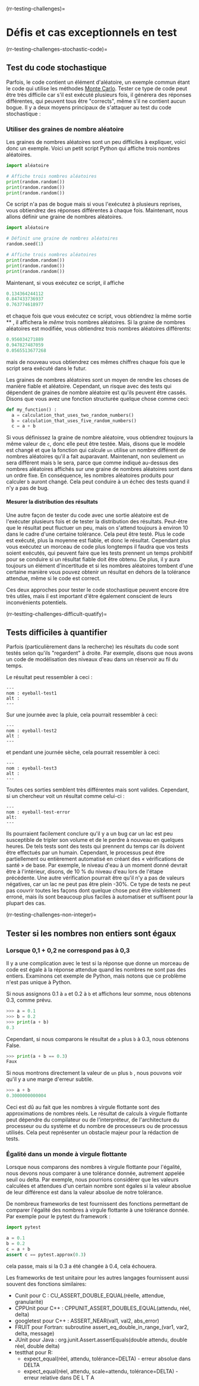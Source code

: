 (rr-testing-challenges)=
# Défis et cas exceptionnels en test

(rr-testing-challenges-stochastic-code)=
## Test du code stochastique

Parfois, le code contient un élément d'aléatoire, un exemple commun étant le code qui utilise les méthodes [Monte Carlo](https://en.wikipedia.org/wiki/Monte_Carlo_method). Tester ce type de code peut être très difficile car s'il est exécuté plusieurs fois, il générera des réponses différentes, qui peuvent tous être "corrects", même s'il ne contient aucun bogue. Il y a deux moyens principaux de s'attaquer au test du code stochastique :

### Utiliser des graines de nombre aléatoire

Les graines de nombres aléatoires sont un peu difficiles à expliquer, voici donc un exemple. Voici un petit script Python qui affiche trois nombres aléatoires.

```python
import aléatoire

# Affiche trois nombres aléatoires
print(random.random())
print(random.random())
print(random.random())
```

Ce script n'a pas de bogue mais si vous l'exécutez à plusieurs reprises, vous obtiendrez des réponses différentes à chaque fois. Maintenant, nous allons définir une graine de nombres aléatoires.

```python
import aléatoire

# Définit une graine de nombres aléatoires
random.seed(1)

# Affiche trois nombres aléatoires
print(random.random())
print(random.random())
print(random.random())
```

Maintenant, si vous exécutez ce script, il affiche

```python
0.134364244112
0.847433736937
0.763774618977
```

et chaque fois que vous exécutez ce script, vous obtiendrez la même sortie ** , il affichera le *même* trois nombres aléatoires. Si la graine de nombres aléatoires est modifiée, vous obtiendrez trois nombres aléatoires différents:

```python
0.956034271889
0.947827487059
0.0565513677268
```
mais de nouveau vous obtiendrez ces mêmes chiffres chaque fois que le script sera exécuté dans le futur.

Les graines de nombres aléatoires sont un moyen de rendre les choses de manière fiable et aléatoire. Cependant, un risque avec des tests qui dépendent de graines de nombre aléatoire est qu'ils peuvent être cassés. Disons que vous avez une fonction structurée quelque chose comme ceci:

```python
def my_function() :
  a = calculation_that_uses_two_random_numbers()
  b = calculation_that_uses_five_random_numbers()
  c = a + b
```

Si vous définissez la graine de nombre aléatoire, vous obtiendrez toujours la même valeur de `c`, donc elle peut être testée. Mais, disons que le modèle est changé et que la fonction qui calcule `un` utilise un nombre différent de nombres aléatoires qu'il a fait auparavant. Maintenant, non seulement `un` sera différent mais `b` le sera, parce que comme indiqué au-dessus des nombres aléatoires affichés sur une graine de nombres aléatoires sont dans un ordre fixe. En conséquence, les nombres aléatoires produits pour calculer `b` auront changé. Cela peut conduire à un échec des tests quand il n'y a pas de bug.

#### Mesurer la distribution des résultats

Une autre façon de tester du code avec une sortie aléatoire est de l'exécuter plusieurs fois et de tester la distribution des résultats. Peut-être que le résultat peut fluctuer un peu, mais on s'attend toujours à environ 10 dans le cadre d'une certaine tolérance. Cela peut être testé. Plus le code est exécuté, plus la moyenne est fiable, et donc le résultat. Cependant plus vous exécutez un morceau de code plus longtemps il faudra que vos tests soient exécutés, qui peuvent faire que les tests prennent un temps prohibitif pour se conduire si un résultat fiable doit être obtenu. De plus, il y aura toujours un élément d'incertitude et si les nombres aléatoires tombent d'une certaine manière vous pouvez obtenir un résultat en dehors de la tolérance attendue, même si le code est correct.

Ces deux approches pour tester le code stochastique peuvent encore être très utiles, mais il est important d'être également conscient de leurs inconvénients potentiels.

(rr-testting-challenges-difficult-quatify)=
## Tests difficiles à quantifier

Parfois (particulièrement dans la recherche) les résultats du code sont testés selon qu'ils "regardent" à droite. Par exemple, disons que nous avons un code de modélisation des niveaux d'eau dans un réservoir au fil du temps.

Le résultat peut ressembler à ceci :

```{figure} ../../figures/eyeball-test1.jpg
---
nom : eyeball-test1
alt :
---
```

Sur une journée avec la pluie, cela pourrait ressembler à ceci:

```{figure} ../../figures/eyeball-test2.jpg
---
nom : eyeball-test2
alt :
---
```

et pendant une journée sèche, cela pourrait ressembler à ceci:

```{figure} ../../figures/eyeball-test3.jpg
---
nom : eyeball-test3
alt :
---
```

Toutes ces sorties semblent très différentes mais sont valides. Cependant, si un chercheur voit un résultat comme celui-ci :

```{figure} ../../figures/eyeball-test-error.jpg
---
nom : eyeball-test-error
alt:
---
```

Ils pourraient facilement conclure qu'il y a un bug car un lac est peu susceptible de tripler son volume et de le perdre à nouveau en quelques heures. De tels tests sont des tests qui prennent du temps car ils doivent être effectués par un humain. Cependant, le processus peut être partiellement ou entièrement automatisé en créant des « vérifications de santé » de base. Par exemple, le niveau d'eau à un moment donné devrait être à l'intérieur, disons, de 10 % du niveau d'eau lors de l'étape précédente. Une autre vérification pourrait être qu'il n'y a pas de valeurs négatives, car un lac ne peut pas être plein -30%. Ce type de tests ne peut pas couvrir toutes les façons dont quelque chose peut être visiblement erroné, mais ils sont beaucoup plus faciles à automatiser et suffisent pour la plupart des cas.

(rr-testing-challenges-non-integer)=
## Tester si les nombres non entiers sont égaux

### Lorsque 0,1 + 0,2 ne correspond pas à 0,3

Il y a une complication avec le test si la réponse que donne un morceau de code est égale à la réponse attendue quand les nombres ne sont pas des entiers. Examinons cet exemple de Python, mais notons que ce problème n'est pas unique à Python.

Si nous assignons 0.1 à `a` et 0.2 à `b` et affichons leur somme, nous obtenons 0.3, comme prévu.

```python
>>> a = 0.1
>>> b = 0.2
>>> print(a + b)
0.3
```

Cependant, si nous comparons le résultat de `a` plus `b` à 0.3, nous obtenons False.

```python
>>> print(a + b == 0.3)
Faux
```

Si nous montrons directement la valeur de `un` plus `b` , nous pouvons voir qu'il y a une marge d'erreur subtile.

```python
>>> a + b
0.3000000000004
```

Ceci est dû au fait que les nombres à virgule flottante sont des approximations de nombres réels. Le résultat de calculs à virgule flottante peut dépendre du compilateur ou de l'interpréteur, de l'architecture du processeur ou du système et du nombre de processeurs ou de processus utilisés. Cela peut représenter un obstacle majeur pour la rédaction de tests.

### Égalité dans un monde à virgule flottante

Lorsque nous comparons des nombres à virgule flottante pour l'égalité, nous devons nous comparer à une tolérance donnée, autrement appelée seuil ou delta. Par exemple, nous pourrions considérer que les valeurs calculées et attendues d'un certain nombre sont égales si la valeur absolue de leur différence est dans la valeur absolue de notre tolérance.

De nombreux frameworks de test fournissent des fonctions permettant de comparer l'égalité des nombres à virgule flottante à une tolérance donnée. Par exemple pour le pytest du framework :

```python
import pytest

a = 0.1
b = 0.2
c = a + b
assert c == pytest.approx(0.3)
```

cela passe, mais si la 0.3 a été changée à 0.4, cela échouera.

Les frameworks de test unitaire pour les autres langages fournissent aussi souvent des fonctions similaires:

- Cunit pour C : CU_ASSERT_DOUBLE_EQUAL(réelle, attendue, granularité)
- CPPUnit pour C++ : CPPUNIT_ASSERT_DOUBLES_EQUAL(attendu, réel, delta)
- googletest pour C++ : ASSERT_NEAR(val1, val2, abs_error)
- FRUIT pour Fortran: subroutine assert_eq_double_in_range_(var1, var2, delta, message)
- JUnit pour Java : org.junit.Assert.assertEquals(double attendu, double réel, double delta)
- testthat pour R:
  - expect_equal(réel, attendu, tolérance=DELTA) - erreur absolue dans DELTA
  - expect_equal(réel, attendu, scale=attendu, tolérance=DELTA) - erreur relative dans DE L T A
